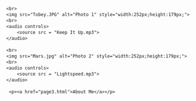 
<html>
<head>
    <title>Carlos Flores 1.1</title>
    <link rel="stylesheet" href="style.css">

</head>
<body>
    
    
    <br>
    <img src="Tobey.JPG" alt="Photo 1" style="width:252px;height:179px;">
    <br>
    <audio controls>
        <source src = "Keep It Up.mp3">
    </audio>

    <br>
    <img src="Mars.jpg" alt="Photo 2" style="width:252px;height:179px;">
    <br>
    <audio controls>
        <source src = "Lightspeed.mp3">
    </audio>

     <p><a href="page3.html">About Me</a></p>
    
</body>
</html>


